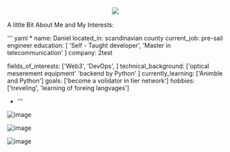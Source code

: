 ### <p align="center">  <img src="https://capsule-render.vercel.app/api?text=Hey%Everyone!🕹️&animation=fadeIn&type=waving&color=gradient&height=100"/></p>

A little Bit About Me and My Interests:

''' yaml * 
name: Daniel 
located_in: scandinavian county
current_job: pre-sail engineer
education:
  [ 'Self - Taught developer',
    'Master in telecommunication'
  ]
company: 2test

fields_of_interests:
  ['Web3',
   'DevOps',
  ]
technical_background:
  ['optical meserement equipment'
   'backend by Python'
  ]
 currently_learning: ['Animble and Python']
 goals: ['become a volidator in tier network']
 hobbies: ['treveling', 'learning of foreing langvages']
  * '''

![image](https://user-images.githubusercontent.com/108091988/226195525-1623c4bb-ac70-4ae1-b7a9-c52bb96d8bc0.png)

![image](https://user-images.githubusercontent.com/108091988/226195563-f01bd08a-8dcc-45b6-8937-812414480abd.png)

![image](https://user-images.githubusercontent.com/108091988/226195600-a02d4145-ead8-4d32-b631-7d120cf9187c.png)


